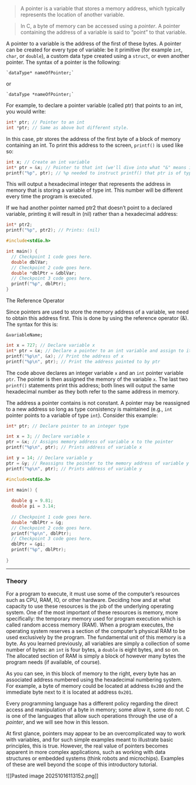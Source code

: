 
> A pointer is a variable that stores a memory address, which typically represents the location of another variable.

> In C, a byte of memory can be accessed using a _pointer_. A pointer containing the address of a variable is said to “point” to that variable.

A pointer to a variable is the address of the first of these bytes. A pointer can be created for every type of variable: be it primitive (for example `int`, `char`, or `double`), a custom data type created using a `struct`, or even another pointer. The syntax of a pointer is the following:


	`dataType* nameOfPointer;`

or

	`dataType *nameOfPointer;`

For example, to declare a pointer variable (called ptr) that points to an int, you would write:
```c
int* ptr; // Pointer to an int
int *ptr; // Same as above but different style.
```

In this case, ptr stores the address of the first byte of a block of memory containing an int. To print this address to the screen, `printf()` is used like so:

```c
int x; // Create an int variable
int* ptr = &x; // Pointer to that int (we'll dive into what "&" means in the coming exercises)
printf("%p", ptr); // %p needed to instruct printf() that ptr is of type pointer

```

This will output a hexadecimal integer that represents the address in memory that is storing a variable of type int. This number will be different every time the program is executed. 

If we had another pointer named ptr2 that doesn’t point to a declared variable, printing it will result in (nil) rather than a hexadecimal address:
```c
int* ptr2;
printf("%p", ptr2); // Prints: (nil)
```

```c
#include<stdio.h>

int main() {
  // Checkpoint 1 code goes here.
  double dblVar;
  // Checkpoint 2 code goes here.
  double *dblPtr = &dblVar;
  // Checkpoint 3 code goes here.
  printf("%p", dblPtr);
}
```


The Reference Operator

Since pointers are used to store the memory address of a variable, we need to obtain this address first. This is done by using the reference operator (&). The syntax for this is:

    &variableName;

```c
int x = 727; // Declare variable x
int* ptr = &x; // Declare a pointer to an int variable and assign to it the address of variable x
printf("%p\n", &x); // Print the address of x
printf("%p\n", ptr); // Print the address pointed to by ptr 
```

The code above declares an integer variable `x` and an `int` pointer variable `ptr`. The pointer is then assigned the memory of the variable `x`. The last two `printf()` statements print this address; both lines will output the same hexadecimal number as they both refer to the same address in memory.

The address a pointer contains is not constant. A pointer may be reassigned to a new address so long as type consistency is maintained (e.g., `int` pointer points to a variable of type `int`). Consider this example:

```c
int* ptr; // Declare pointer to an integer type

int x = 3; // Declare variable x
ptr = &x; // Assigns memory address of variable x to the pointer
printf("%p\n", ptr); // Prints address of variable x 

int y = 14; // Declare variable y
ptr = &y; // Reassigns the pointer to the memory address of variable y
printf("%p\n", ptr); // Prints address of variable y
```

```c
#include<stdio.h>

int main() {
  
  double g = 9.81;
  double pi = 3.14;
  
  // Checkpoint 1 code goes here.
  double *dblPtr = &g;
  // Checkpoint 2 code goes here.
  printf("%p\n", dblPtr);
  // Checkpoint 3 code goes here.
  dblPtr = &pi;
  printf("%p", dblPtr);
 
}
```


---
### Theory

For a program to execute, it must use some of the computer’s resources such as CPU, RAM, IO, or other hardware. Deciding how and at what capacity to use these resources is the job of the underlying operating system. One of the most important of these resources is memory, more specifically: the temporary memory used for program execution which is called random access memory (RAM). When a program executes, the operating system reserves a section of the computer’s physical RAM to be used exclusively by the program. The fundamental unit of this memory is a byte. As you learned previously, all variables are simply a collection of some number of bytes: an `int` is four bytes, a `double` is eight bytes, and so on. The allocated section of RAM is simply a block of however many bytes the program needs (if available, of course).

As you can see, in this block of memory to the right, every byte has an associated address numbered using the hexadecimal numbering system. For example, a byte of memory could be located at address `0x200` and the immediate byte next to it is located at address `0x201`. 

Every programming language has a different policy regarding the direct access and manipulation of a byte in memory; some allow it, some do not. C is one of the languages that allow such operations through the use of a _pointer_, and we will see how in this lesson.

At first glance, pointers may appear to be an overcomplicated way to work with variables, and for such simple examples meant to illustrate basic principles, this is true. However, the real value of pointers becomes apparent in more complex applications, such as working with data
structures or embedded systems (think robots and microchips). Examples of these are well beyond the scope of this introductory tutorial. 

![[Pasted image 20251016113152.png]]
